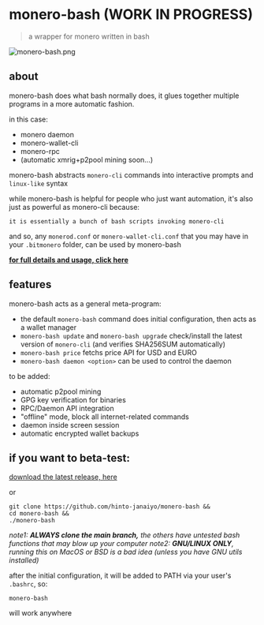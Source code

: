 # monero-bash (WORK IN PROGRESS)
>a wrapper for monero written in bash

![monero-bash.png](https://i.ibb.co/x8zcf7p/monero-bash.png)

## about
monero-bash does what bash normally does, it glues together multiple programs in a more automatic fashion.

in this case:
* monero daemon
* monero-wallet-cli
* monero-rpc
* (automatic xmrig+p2pool mining soon...)

monero-bash abstracts `monero-cli` commands into interactive prompts and `linux-like` syntax

while monero-bash is helpful for people who just want automation, it's also just as powerful as monero-cli because:
```
it is essentially a bunch of bash scripts invoking monero-cli
```

and so, any `monerod.conf` or `monero-wallet-cli.conf` that you may have in your `.bitmonero` folder, can be used by monero-bash

**[for full details and usage, click here](https://github.com/hinto-janaiyo/monero-bash/blob/main/docs/help.md)**

## features
monero-bash acts as a general meta-program:
* the default `monero-bash` command does initial configuration, then acts as a wallet manager
* `monero-bash update` and `monero-bash upgrade` check/install the latest version of `monero-cli` (and verifies SHA256SUM automatically)
* `monero-bash price` fetchs price API for USD and EURO
* `monero-bash daemon <option>` can be used to control the daemon

to be added:
* automatic p2pool mining
* GPG key verification for binaries
* RPC/Daemon API integration
* "offline" mode, block all internet-related commands
* daemon inside screen session
* automatic encrypted wallet backups

## if you want to beta-test:
[download the latest release, here](https://github.com/hinto-janaiyo/monero-bash/releases/latest)

or

```
git clone https://github.com/hinto-janaiyo/monero-bash &&
cd monero-bash &&
./monero-bash
```
*note1: **ALWAYS clone the main branch,** the others have untested bash functions that may blow up your computer*
*note2: **GNU/LINUX ONLY**, running this on MacOS or BSD is a bad idea (unless you have GNU utils installed)*

after the initial configuration, it will be added to PATH via your user's `.bashrc`, so:
```
monero-bash
```
will work anywhere

